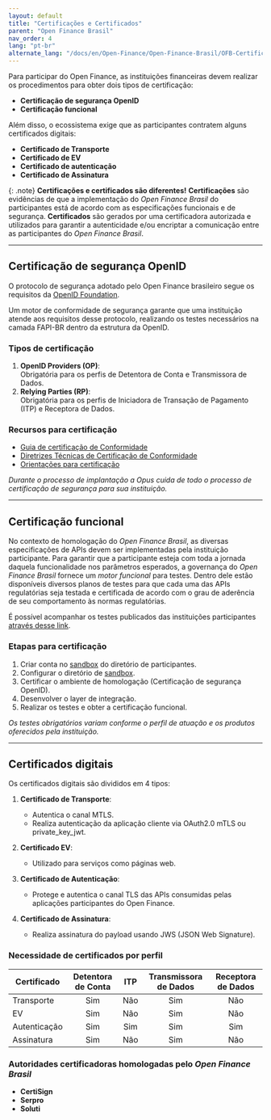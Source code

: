 ```yaml
---
layout: default
title: "Certificações e Certificados"
parent: "Open Finance Brasil"
nav_order: 4
lang: "pt-br"
alternate_lang: "/docs/en/Open-Finance/Open-Finance-Brasil/OFB-Certificações/"
---
```


Para participar do Open Finance, as instituições financeiras devem realizar os procedimentos para obter dois tipos de certificação:

- **Certificação de segurança OpenID**
- **Certificação funcional**

Além disso, o ecossistema exige que as participantes contratem alguns certificados digitais:

- **Certificado de Transporte**
- **Certificado de EV**
- **Certificado de autenticação**
- **Certificado de Assinatura**

{: .note}
**Certificações e certificados são diferentes!**
**Certificações** são evidências de que a implementação do *Open Finance Brasil* do participantes está de acordo com as especificações funcionais e de segurança.
**Certificados** são gerados por uma certificadora autorizada e utilizados para garantir a autenticidade e/ou encriptar a comunicação entre as participantes do *Open Finance Brasil*.

---

## Certificação de segurança OpenID

O protocolo de segurança adotado pelo Open Finance brasileiro segue os requisitos da [OpenID Foundation](https://openid.net/).

Um motor de conformidade de segurança garante que uma instituição atende aos requisitos desse protocolo, realizando os testes necessários na camada FAPI-BR dentro da estrutura da OpenID.

### Tipos de certificação

1. **OpenID Providers (OP)**:  
   Obrigatória para os perfis de Detentora de Conta e Transmissora de Dados.
2. **Relying Parties (RP)**:  
   Obrigatória para os perfis de Iniciadora de Transação de Pagamento (ITP) e Receptora de Dados.

### Recursos para certificação

- [Guia de certificação de Conformidade](https://openfinancebrasil.atlassian.net/wiki/spaces/OF/pages/155910145/Guia+de+Certifica+o+de+Conformidade)
- [Diretrizes Técnicas de Certificação de Conformidade](https://openfinancebrasil.atlassian.net/wiki/spaces/OF/pages/17378905/Diretrizes+T+cnicas+de+Certifica+o+de+Conformidade)
- [Orientações para certificação](https://openfinancebrasil.atlassian.net/wiki/download/attachments/17378905/20230124_Orienta%C3%A7%C3%B5es%20sobre%20certifica%C3%A7%C3%B5es.pptx?api=v2)

*Durante o processo de implantação a Opus cuida de todo o processo de certificação de segurança para sua instituição.*

---

## Certificação funcional

No contexto de homologação do *Open Finance Brasil*, as diversas especificações de APIs devem ser implementadas pela instituição participante. Para garantir que a participante esteja com toda a jornada daquela funcionalidade nos parâmetros esperados, a governança do *Open Finance Brasil* fornece um *motor funcional* para testes. Dentro dele estão disponíveis diversos planos de testes para que cada uma das APIs regulatórias seja testada e certificada de acordo com o grau de aderência de seu comportamento às normas regulatórias.

É possível acompanhar os testes publicados das instituições participantes [através desse link](https://web.conformance.directory.openbankingbrasil.org.br/plans.html?public=true).

### Etapas para certificação

1. Criar conta no [sandbox](https://web.sandbox.directory.openbankingbrasil.org.br/organisations) do diretório de participantes.
2. Configurar o diretório de [sandbox](https://web.sandbox.directory.openbankingbrasil.org.br/organisations).
3. Certificar o ambiente de homologação (Certificação de segurança OpenID).
4. Desenvolver o layer de integração.
5. Realizar os testes e obter a certificação funcional.

*Os testes obrigatórios variam conforme o perfil de atuação e os produtos oferecidos pela instituição.*

---

## Certificados digitais

Os certificados digitais são divididos em 4 tipos:

1. **Certificado de Transporte**:
   - Autentica o canal MTLS.
   - Realiza autenticação da aplicação cliente via OAuth2.0 mTLS ou private_key_jwt.

2. **Certificado EV**:
   - Utilizado para serviços como páginas web.

3. **Certificado de Autenticação**:
   - Protege e autentica o canal TLS das APIs consumidas pelas aplicações participantes do Open Finance.

4. **Certificado de Assinatura**:
   - Realiza assinatura do payload usando JWS (JSON Web Signature).

### Necessidade de certificados por perfil

| Certificado         | Detentora de Conta | ITP | Transmissora de Dados | Receptora de Dados |
|---------------------|:--------------------:|:-----:|:-----------------------:|:--------------------:|
| Transporte          | Sim                | Não | Sim                   | Não                |
| EV                  | Sim                | Não | Sim                   | Não                |
| Autenticação        | Sim                | Sim | Sim                   | Sim                |
| Assinatura          | Sim                | Não | Sim                   | Não                |

### Autoridades certificadoras homologadas pelo *Open Finance Brasil*

- **CertiSign**
- **Serpro**
- **Soluti**
